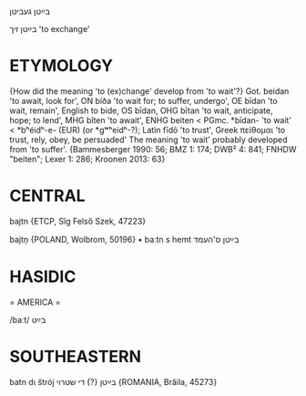 בײַטן
געביטן

בײַטן זיך
'to exchange'

ETYMOLOGY
===========
{How did the meaning 'to (ex)change' develop from 'to wait'?}
Got. beidan 'to await, look for', ON bíða 'to wait for; to suffer, undergo', OE bīdan 'to wait, remain', English to bide, OS bīdan, OHG bītan 'to wait, anticipate, hope; to lend', MHG bîten 'to await', ENHG beiten < PGmc. *bīdan- 'to wait' < *bʰéidʰ-e- (EUR) (or *gʷʰeidʰ-?); Latin fīdō 'to trust', Greek πείθομαι 'to trust, rely, obey, be persuaded'
The meaning 'to wait' probably developed from 'to suffer'. 
{Bammesberger 1990: 56; BMZ 1: 174; DWB² 4: 841; FNHDW "beiten"; Lexer 1: 286; Kroonen 2013: 63}

CENTRAL
========

bajtn {ETCP, Sîg Felső Szek, 47223}

bajtn̩ {POLAND, Wolbrom, 50196}
	•	baːtn s hemt בײַטן ס'העמד

HASIDIC
=======
= AMERICA = 

/baːt/ בײַט

SOUTHEASTERN
==============

batn dɩ štrój בײַטן {?} די שטרוי {ROMANIA, Brăila, 45273}
